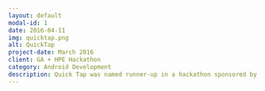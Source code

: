 ```yaml
---
layout: default
modal-id: 1
date: 2016-04-11
img: quicktap.png
alt: QuickTap
project-date: March 2016
client: GA + HPE Hackathon
category: Android Development
description: Quick Tap was named runner-­up in a hackathon sponsored by HP. The app allows users to search for beers by voice, check them in, and order via SMS. I teamed with 2 other developers and we completed everything within 48 hours to meet the hackathon deadline. Check out the project on <a href="http://devpost.com/software/quicktap">Devpost</a>.<br><br>I incorporated the HPE voice search API, sent results from that to the BrewerDB API, and parsed those results via the Retrofit library. I also built the notifications feature which lets users know when voice search results are ready for review. This was my first hackathon and a lot of fun!
---
```

